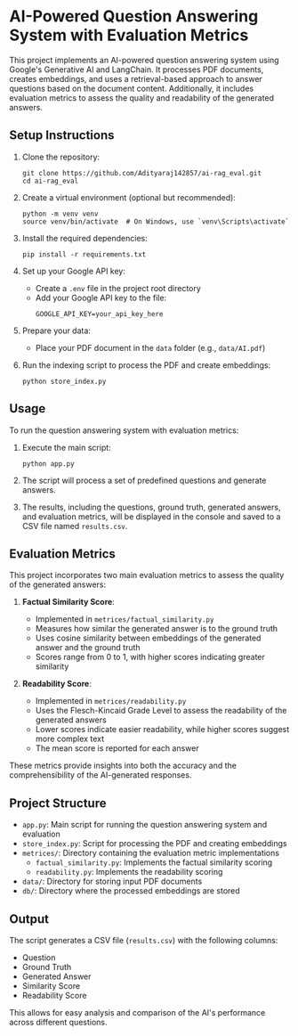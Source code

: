 # AI-Powered Question Answering System with Evaluation Metrics

This project implements an AI-powered question answering system using Google's Generative AI and LangChain. It processes PDF documents, creates embeddings, and uses a retrieval-based approach to answer questions based on the document content. Additionally, it includes evaluation metrics to assess the quality and readability of the generated answers.

## Setup Instructions

1. Clone the repository:
   ```
   git clone https://github.com/Adityaraj142857/ai-rag_eval.git
   cd ai-rag_eval
   ```

2. Create a virtual environment (optional but recommended):
   ```
   python -m venv venv
   source venv/bin/activate  # On Windows, use `venv\Scripts\activate`
   ```

3. Install the required dependencies:
   ```
   pip install -r requirements.txt
   ```

4. Set up your Google API key:
   - Create a `.env` file in the project root directory
   - Add your Google API key to the file:
     ```
     GOOGLE_API_KEY=your_api_key_here
     ```

5. Prepare your data:
   - Place your PDF document in the `data` folder (e.g., `data/AI.pdf`)

6. Run the indexing script to process the PDF and create embeddings:
   ```
   python store_index.py
   ```

## Usage

To run the question answering system with evaluation metrics:

1. Execute the main script:
   ```
   python app.py
   ```

2. The script will process a set of predefined questions and generate answers.

3. The results, including the questions, ground truth, generated answers, and evaluation metrics, will be displayed in the console and saved to a CSV file named `results.csv`.

## Evaluation Metrics

This project incorporates two main evaluation metrics to assess the quality of the generated answers:

1. **Factual Similarity Score**: 
   - Implemented in `metrices/factual_similarity.py`
   - Measures how similar the generated answer is to the ground truth
   - Uses cosine similarity between embeddings of the generated answer and the ground truth
   - Scores range from 0 to 1, with higher scores indicating greater similarity

2. **Readability Score**:
   - Implemented in `metrices/readability.py`
   - Uses the Flesch-Kincaid Grade Level to assess the readability of the generated answers
   - Lower scores indicate easier readability, while higher scores suggest more complex text
   - The mean score is reported for each answer

These metrics provide insights into both the accuracy and the comprehensibility of the AI-generated responses.

## Project Structure

- `app.py`: Main script for running the question answering system and evaluation
- `store_index.py`: Script for processing the PDF and creating embeddings
- `metrices/`: Directory containing the evaluation metric implementations
  - `factual_similarity.py`: Implements the factual similarity scoring
  - `readability.py`: Implements the readability scoring
- `data/`: Directory for storing input PDF documents
- `db/`: Directory where the processed embeddings are stored

## Output

The script generates a CSV file (`results.csv`) with the following columns:
- Question
- Ground Truth
- Generated Answer
- Similarity Score
- Readability Score

This allows for easy analysis and comparison of the AI's performance across different questions.

